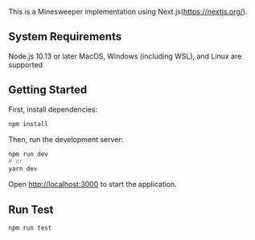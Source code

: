 This is a Minesweeper implementation using Next.js(https://nextjs.org/).

## System Requirements

Node.js 10.13 or later
MacOS, Windows (including WSL), and Linux are supported

## Getting Started

First, install dependencies:

```bash
npm install
```
Then, run the development server:

```bash
npm run dev
# or
yarn dev        
```

Open [http://localhost:3000](http://localhost:3000) to start the application.

## Run Test

```
npm run test
```